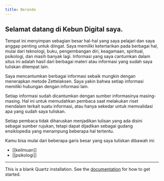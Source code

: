 ```yaml
---
title: Beranda
---
```


## Selamat datang di Kebun Digital saya. 

Tempat ini menyimpan sebagian besar hal-hal yang saya pelajari dan saya anggap penting untuk diingat. Saya memiliki ketertarikan pada berbagai hal, mulai dari teknologi, buku, pengembangan diri, keagamaan, spiritual, psikologi, dan masih banyak lagi. Informasi yang saya cantumkan dalam situs ini adalah hasil dari berbagai materi atau informasi yang sudah saya tuliskan ditempat lain.

Saya mencantumkan berbagai informasi sebaik mungkin dengan menerapkan metode Zettelaksen. Saya yakin bahwa setiap informasi memiliki hubungan dengan informasi lain. 

Setiap informasi sudah dicantumkan dengan sumber informasinya masing-masing. Hal ini untuk memudahkan pembaca saat melakukan riset mendalam terkait suatu informasi, atau hanya sekedar untuk memvalidasi apa yang sudah saya tuliskan. 

Setiap pembaca tidak diharuskan menjadikan tulisan yang ada disini sebagai sumber rujukan, tetapi dapat dijadikan sebagai gudang ensiklopedia yang menampung beberapa hal tertentu.

Kamu bisa mulai dari beberapa garis besar yang saya tuliskan dibawah ini:
- [[keilmuan]]
- [[psikologi]]






---

This is a blank Quartz installation.
See the [documentation](https://quartz.jzhao.xyz) for how to get started.
